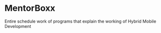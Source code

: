 # MentorBoxx
Entire schedule work of programs that explain the working of Hybrid Mobile Development
